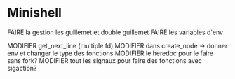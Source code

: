 # Minishell

FAIRE la gestion les guillemet et double guillemet
FAIRE les variables d'env

MODIFIER get_next_line (multiple fd)
MODIFIER dans create_node -> donner env et changer le type des fonctions
MODIFIER le heredoc pour le faire sans fork?
MODIFIER tout les signaux pour faire des fonctions avec sigaction?
